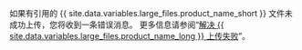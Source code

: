 如果有引用的 {{ site.data.variables.large_files.product_name_short }} 文件未成功上传，您将收到一条错误消息。 更多信息请参阅“[解决 {{ site.data.variables.large_files.product_name_long }} 上传失败](/articles/resolving-git-large-file-storage-upload-failures)”。
